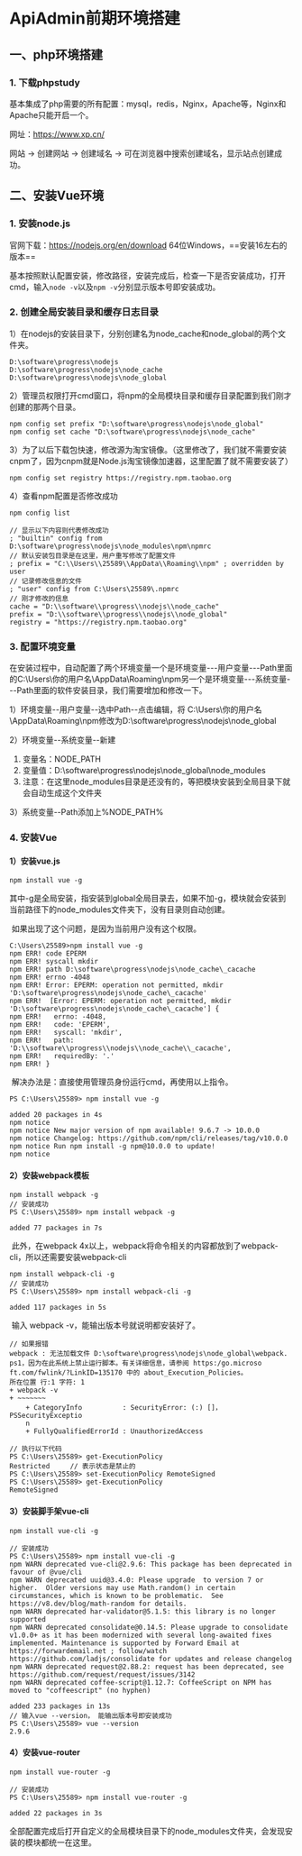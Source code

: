# ApiAdmin前期环境搭建

## 一、php环境搭建

### 1. 下载phpstudy

基本集成了php需要的所有配置：mysql，redis，Nginx，Apache等，Nginx和Apache只能开启一个。

网址：https://www.xp.cn/

网站 -> 创建网站 -> 创建域名 -> 可在浏览器中搜索创建域名，显示站点创建成功。

## 二、安装Vue环境

### 1. 安装node.js

官网下载：https://nodejs.org/en/download     64位Windows，==安装16左右的版本==

基本按照默认配置安装，修改路径，安装完成后，检查一下是否安装成功，打开cmd，输入`node -v`以及`npm -v`分别显示版本号即安装成功。

### 2. 创建全局安装目录和缓存日志目录

1）在nodejs的安装目录下，分别创建名为node_cache和node_global的两个文件夹。

```
D:\software\progress\nodejs
D:\software\progress\nodejs\node_cache
D:\software\progress\nodejs\node_global
```

2）管理员权限打开cmd窗口，将npm的全局模块目录和缓存目录配置到我们刚才创建的那两个目录。

```
npm config set prefix "D:\software\progress\nodejs\node_global"
npm config set cache "D:\software\progress\nodejs\node_cache"
```

3）为了以后下载包快速，修改源为淘宝镜像。（这里修改了，我们就不需要安装cnpm了，因为cnpm就是Node.js淘宝镜像加速器，这里配置了就不需要安装了）

```
npm config set registry https://registry.npm.taobao.org
```

4）查看npm配置是否修改成功

```
npm config list

// 显示以下内容则代表修改成功 
; "builtin" config from D:\software\progress\nodejs\node_modules\npm\npmrc
// 默认安装包目录是在这里，用户重写修改了配置文件
; prefix = "C:\\Users\\25589\\AppData\\Roaming\\npm" ; overridden by user
// 记录修改信息的文件
; "user" config from C:\Users\25589\.npmrc
// 刚才修改的信息
cache = "D:\\software\\progress\\nodejs\\node_cache"
prefix = "D:\\software\\progress\\nodejs\\node_global"
registry = "https://registry.npm.taobao.org"
```

### 3. 配置环境变量

在安装过程中，自动配置了两个环境变量一个是环境变量---用户变量---Path里面的C:\Users\你的用户名\AppData\Roaming\npm另一个是环境变量---系统变量---Path里面的软件安装目录，我们需要增加和修改一下。

1）环境变量--用户变量--选中Path--点击编辑，将 C:\Users\你的用户名\AppData\Roaming\npm修改为D:\software\progress\nodejs\node_global

2）环境变量--系统变量--新建

1. 变量名：NODE_PATH
2. 变量值：D:\software\progress\nodejs\node_global\node_modules
3. 注意：在这里node_modules目录是还没有的，等把模块安装到全局目录下就会自动生成这个文件夹

3）系统变量--Path添加上%NODE_PATH%

### 4. 安装Vue

#### 1）安装vue.js

```
npm install vue -g
```

​	其中-g是全局安装，指安装到global全局目录去，如果不加-g，模块就会安装到当前路径下的node_modules文件夹下，没有目录则自动创建。

​	如果出现了这个问题，是因为当前用户没有这个权限。

```
C:\Users\25589>npm install vue -g
npm ERR! code EPERM
npm ERR! syscall mkdir
npm ERR! path D:\software\progress\nodejs\node_cache\_cacache
npm ERR! errno -4048
npm ERR! Error: EPERM: operation not permitted, mkdir 'D:\software\progress\nodejs\node_cache\_cacache'
npm ERR!  [Error: EPERM: operation not permitted, mkdir 'D:\software\progress\nodejs\node_cache\_cacache'] {
npm ERR!   errno: -4048,
npm ERR!   code: 'EPERM',
npm ERR!   syscall: 'mkdir',
npm ERR!   path: 'D:\\software\\progress\\nodejs\\node_cache\\_cacache',
npm ERR!   requiredBy: '.'
npm ERR! }
```

​	解决办法是：直接使用管理员身份运行cmd，再使用以上指令。

```安装成功
PS C:\Users\25589> npm install vue -g

added 20 packages in 4s
npm notice
npm notice New major version of npm available! 9.6.7 -> 10.0.0
npm notice Changelog: https://github.com/npm/cli/releases/tag/v10.0.0
npm notice Run npm install -g npm@10.0.0 to update!
npm notice
```

#### 2）安装webpack模板

```
npm install webpack -g
// 安装成功
PS C:\Users\25589> npm install webpack -g

added 77 packages in 7s
```

​	此外，在webpack 4x以上，webpack将命令相关的内容都放到了webpack-cli，所以还需要安装webpack-cli

```
npm install webpack-cli -g
// 安装成功
PS C:\Users\25589> npm install webpack-cli -g

added 117 packages in 5s
```

​	输入 webpack -v，能输出版本号就说明都安装好了。

```
// 如果报错
webpack : 无法加载文件 D:\software\progress\nodejs\node_global\webpack.
ps1，因为在此系统上禁止运行脚本。有关详细信息，请参阅 https:/go.microso
ft.com/fwlink/?LinkID=135170 中的 about_Execution_Policies。
所在位置 行:1 字符: 1
+ webpack -v
+ ~~~~~~~
    + CategoryInfo          : SecurityError: (:) []，PSSecurityExceptio
    n
    + FullyQualifiedErrorId : UnauthorizedAccess

// 执行以下代码
PS C:\Users\25589> get-ExecutionPolicy
Restricted     // 表示状态是禁止的
PS C:\Users\25589> set-ExecutionPolicy RemoteSigned
PS C:\Users\25589> get-ExecutionPolicy
RemoteSigned
```

#### 3）安装脚手架vue-cli

```
npm install vue-cli -g

// 安装成功
PS C:\Users\25589> npm install vue-cli -g
npm WARN deprecated vue-cli@2.9.6: This package has been deprecated in favour of @vue/cli
npm WARN deprecated uuid@3.4.0: Please upgrade  to version 7 or higher.  Older versions may use Math.random() in certain circumstances, which is known to be problematic.  See https://v8.dev/blog/math-random for details.
npm WARN deprecated har-validator@5.1.5: this library is no longer supported
npm WARN deprecated consolidate@0.14.5: Please upgrade to consolidate v1.0.0+ as it has been modernized with several long-awaited fixes implemented. Maintenance is supported by Forward Email at https://forwardemail.net ; follow/watch https://github.com/ladjs/consolidate for updates and release changelog
npm WARN deprecated request@2.88.2: request has been deprecated, see https://github.com/request/request/issues/3142
npm WARN deprecated coffee-script@1.12.7: CoffeeScript on NPM has moved to "coffeescript" (no hyphen)

added 233 packages in 13s
// 输入vue --version， 能输出版本号即安装成功
PS C:\Users\25589> vue --version
2.9.6
```

#### 4）安装vue-router

```
npm install vue-router -g

// 安装成功
PS C:\Users\25589> npm install vue-router -g

added 22 packages in 3s
```

全部配置完成后打开自定义的全局模块目录下的node_modules文件夹，会发现安装的模块都统一在这里。